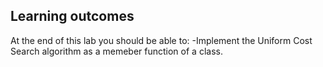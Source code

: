 ## Learning outcomes
At the end of this lab you should be able to:
-Implement the Uniform Cost Search algorithm as a memeber function of a class.
 